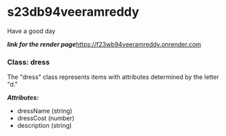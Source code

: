 # s23db94veeramreddy
Have a good day



***link for the render page***https://f23wb94veeramreddy.onrender.com
### Class: dress
The "dress" class represents items with attributes determined by the letter "d."
 
***Attributes:***
- dressName (string)
- dressCost (number)
- description (string)
